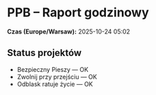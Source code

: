 # PPB – Raport godzinowy
**Czas (Europe/Warsaw):** 2025-10-24 05:02

## Status projektów
- Bezpieczny Pieszy — OK
- Zwolnij przy przejściu — OK
- Odblask ratuje życie — OK

